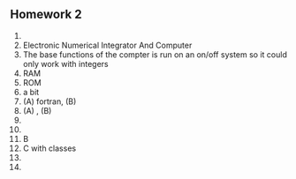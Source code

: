 ## **Homework 2**
1. 
2. Electronic Numerical Integrator And Computer
3. The base functions of the compter is run on an on/off system so it could only work with integers
4. RAM
5. ROM
6. a bit
7. (A) fortran, (B) 
8. (A)  , (B) 
9.
10. 
11. B
12. C with classes
13. 
14. 
